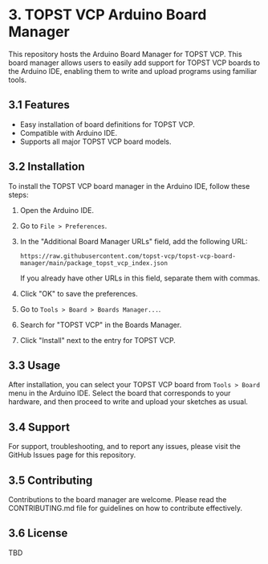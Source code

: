 # 3. TOPST VCP Arduino Board Manager

This repository hosts the Arduino Board Manager for TOPST VCP. This board manager allows users to easily add support for TOPST VCP boards to the Arduino IDE, enabling them to write and upload programs using familiar tools.

## 3.1 Features

- Easy installation of board definitions for TOPST VCP.
- Compatible with Arduino IDE.
- Supports all major TOPST VCP board models.

## 3.2 Installation

To install the TOPST VCP board manager in the Arduino IDE, follow these steps:

1. Open the Arduino IDE.
2. Go to `File > Preferences`.
3. In the "Additional Board Manager URLs" field, add the following URL:
   ```
   https://raw.githubusercontent.com/topst-vcp/topst-vcp-board-manager/main/package_topst_vcp_index.json
   ```
   If you already have other URLs in this field, separate them with commas.

4. Click "OK" to save the preferences.
5. Go to `Tools > Board > Boards Manager...`.
6. Search for "TOPST VCP" in the Boards Manager.
7. Click "Install" next to the entry for TOPST VCP.

## 3.3 Usage

After installation, you can select your TOPST VCP board from `Tools > Board` menu in the Arduino IDE. Select the board that corresponds to your hardware, and then proceed to write and upload your sketches as usual.

## 3.4 Support

For support, troubleshooting, and to report any issues, please visit the GitHub Issues page for this repository.

## 3.5 Contributing

Contributions to the board manager are welcome. Please read the CONTRIBUTING.md file for guidelines on how to contribute effectively.

## 3.6 License

TBD

